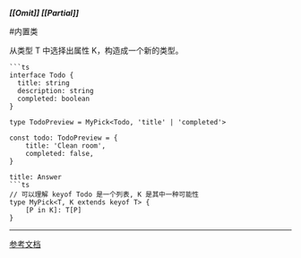 ***[[Omit]] [[Partial]]***

#内置类 

从类型 T 中选择出属性 K，构造成一个新的类型。

```ad-example
```ts
interface Todo {
  title: string
  description: string
  completed: boolean
}

type TodoPreview = MyPick<Todo, 'title' | 'completed'>

const todo: TodoPreview = {
    title: 'Clean room',
    completed: false,
}
```

```ad-success
title: Answer
```ts
// 可以理解 keyof Todo 是一个列表, K 是其中一种可能性
type MyPick<T, K extends keyof T> {
	[P in K]: T[P]
}
```

---
[参考文档](https://github.com/type-challenges/type-challenges/blob/main/questions/00004-easy-pick/README.zh-CN.md)